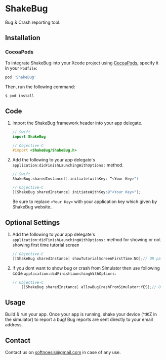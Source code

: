 # ShakeBug

Bug &amp; Crash reporting tool.

## Installation

### CocoaPods

To integrate ShakeBug into your Xcode project using [CocoaPods](https://cocoapods.org), specify it in your `Podfile`:

```ruby
pod 'ShakeBug'
```

Then, run the following command:

```bash
$ pod install
```

## Code

1. Import the ShakeBug framework header into your app delegate.

    ```swift
    // Swift
    import ShakeBug
    ```
    
    
    ```objective-c
    // Objective-C
    #import <ShakeBug/ShakeBug.h>
    ```

2. Add the following to your app delegate's `application:didFinishLaunchingWithOptions:` method.
	
   ```swift
   // Swift
   ShakeBug.sharedInstance().initiate(withKey: “<Your Key>")
   ```
    
   ```objective-c
   // Objective-C
   [[ShakeBug sharedInstance] initiateWithKey:@"<Your Key>"];
   ```

	Be sure to replace `<Your Key>` with your application key which given by ShakeBug website..
	

## Optional Settings

1. Add the following to your app delegate's `application:didFinishLaunchingWithOptions:` method for showing or not showing first time tutorial screen

   ```objective-c
   // Objective-C
   [[ShakeBug sharedInstance] showTutorialScreenFirstTime:NO];// OR pass YES to show Tutorial screen
   ```

2. If you dont want to show bug or crash from Simulator then use following code `application:didFinishLaunchingWithOptions:`

   ```objective-c
   // Objective-C
       [[ShakeBug sharedInstance] allowBugCrashFromSimulator:YES];// OR pass NO if you dont want to show bug from Simulator
   ```

	
## Usage

Build & run your app. Once your app is running, shake your device (\^⌘Z in the simulator) to report a bug! Bug reports are sent directly to your email address.


## Contact

Contact us on softnoesis@gmail.com in case of any use.
